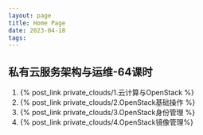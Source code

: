 ```yaml
---
layout: page
title: Home Page
date: 2023-04-18
tags: 
---
```


## 私有云服务架构与运维-64课时

1. {% post_link private_clouds/1.云计算与OpenStack %}
1. {% post_link private_clouds/2.OpenStack基础操作 %}
1. {% post_link private_clouds/3.OpenStack身份管理 %}
1. {% post_link private_clouds/4.OpenStack镜像管理%}
